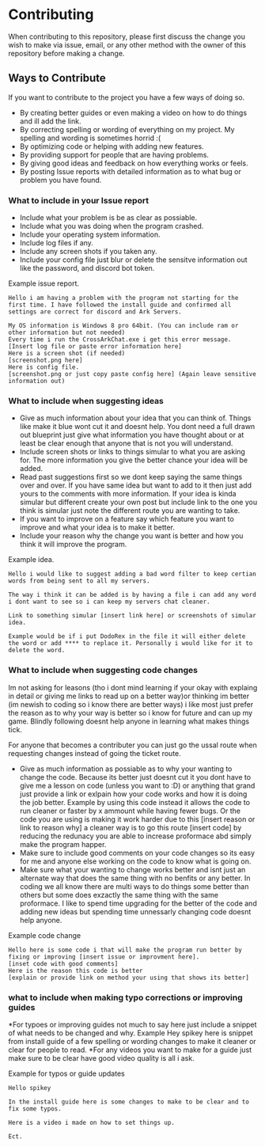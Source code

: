 # Contributing

When contributing to this repository, please first discuss the change you wish to make via issue, email, or any other method with the owner of this repository before making a change.

## Ways to Contribute

If you want to contribute to the project you have a few ways of doing so.

* By creating better guides or even making a video on how to do things and ill add the link.
* By correcting spelling or wording of everything on my project. My spelling and wording is sometimes horrid :(
* By optimizing code or helping with adding new features.
* By providing support for people that are having problems.
* By giving good ideas and feedback on how everything works or feels.
* By posting Issue reports with detailed information as to what bug or problem you have found.

### What to include in your Issue report

* Include what your problem is be as clear as possiable.
* Include what you was doing when the program crashed.
* Include your operating system information.
* Include log files if any.
* Include any screen shots if you taken any.
* Include your config file just blur or delete the sensitve information out like the password, and discord bot token.

Example issue report.
```
Hello i am having a problem with the program not starting for the first time. I have followed the install guide and confirmed all settings are correct for discord and Ark Servers.

My OS information is Windows 8 pro 64bit. (You can include ram or other information but not needed)
Every time i run the CrossArkChat.exe i get this error message. 
[Insert log file or paste error information here]
Here is a screen shot (if needed)
[screenshot.png here]
Here is config file.
[screenshot.png or just copy paste config here] (Again leave sensitive information out)
```

### What to include when suggesting ideas

* Give as much information about your idea that you can think of. Things like make it blue wont cut it and doesnt help. You dont need a full drawn out blueprint just give what information you have thought about or at least be clear enough that anyone that is not you will understand.
* Include screen shots or links to things simular to what you are asking for. The more information you give the better chance your idea will be added.
* Read past suggestions first so we dont keep saying the same things over and over. If you have same idea but want to add to it then just add yours to the comments with more information. If your idea is kinda simular but different create your own post but include link to the one you think is simular just note the different route you are wanting to take.
* If you want to improve on a feature say which feature you want to improve and what your idea is to make it better.
* Include your reason why the change you want is better and how you think it will improve the program.

Example idea.
```
Hello i would like to suggest adding a bad word filter to keep certian words from being sent to all my servers.

The way i think it can be added is by having a file i can add any word i dont want to see so i can keep my servers chat cleaner.

Link to something simular [insert link here] or screenshots of simular idea.

Example would be if i put DodoRex in the file it will either delete the word or add **** to replace it. Personally i would like for it to delete the word.
```

### What to include when suggesting code changes

Im not asking for leasons (tho i dont mind learning if your okay with explaing in detail or giving me links to read up on a better way)or thinking im better (im newish to coding so i know there are better ways) i like most just prefer the reason as to why your way is better so i know for future and can up my game. Blindly following doesnt help anyone in learning what makes things tick.

For anyone that becomes a contributer you can just go the ussal route when requesting changes instead of going the ticket route.

* Give as much information as possiable as to why your wanting to change the code. Because its better just doesnt cut it you dont have to give me a lesson on code (unless you want to :D) or anything that grand just provide a link or exlpain how your code works and how it is doing the job better. Example by using this code instead it allows the code to run cleaner or faster by x ammount while having fewer bugs. Or the code you are using is making it work harder due to this [insert reason or link to reason why] a cleaner way is to go this route [insert code] by reducing the redunacy you are able to increase proformace abd simply make the program happer.
* Make sure to include good comments on your code changes so its easy for me and anyone else working on the code to know what is going on.
* Make sure what your wanting to change works better and isnt just an alternate way that does the same thing with no benfits or any better. In coding we all know there are multi ways to do things some better than others but some does exzactly the same thing with the same proformace. I like to spend time upgrading for the better of the code and adding new ideas but spending time unnessarly changing code doesnt help anyone.

Example code change
```
Hello here is some code i that will make the program run better by fixing or improving [insert issue or improvment here].
[inset code with good comments]
Here is the reason this code is better 
[explain or provide link on method your using that shows its better]
```

### what to include when making typo corrections or improving guides

*For typoes or improving guides not much to say here just include a snippet of what needs to be changed and why. Example Hey spikey here is snippet from install guide of a few spelling or wording changes to make it cleaner or clear for people to read.
*For any videos you want to make for a guide just make sure to be clear have good video quality is all i ask.

Example for typos or guide updates
```
Hello spikey

In the install guide here is some changes to make to be clear and to fix some typos.

Here is a video i made on how to set things up.

Ect.
```
